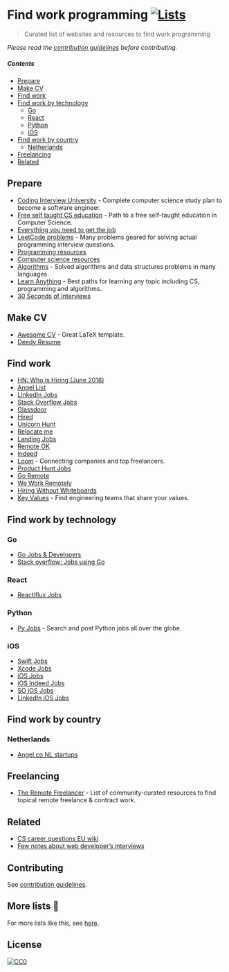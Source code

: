 # Find work programming [![Lists](https://img.shields.io/badge/More%20Lists-📔-blue.svg)](https://github.com/learn-anything/curated-lists#readme)
> Curated list of websites and resources to find work programming

*Please read the [contribution guidelines](CONTRIBUTING.md#readme) before contributing.*

##### Contents
- [Prepare](#prepare)
- [Make CV](#make-cv)
- [Find work](#find-work)
- [Find work by technology](#find-work-by-technology)
	- [Go](#go)
	- [React](#react)
	- [Python](#python)
	- [iOS](#ios)
- [Find work by country](#find-work-by-country)
	- [Netherlands](#netherlands)
- [Freelancing](#freelancing)
- [Related](#related)

## Prepare
- [Coding Interview University](https://github.com/jwasham/coding-interview-university) - Complete computer science study plan to become a software engineer.
- [Free self taught CS education](https://github.com/ossu/computer-science) - Path to a free self-taught education in Computer Science.
- [Everything you need to get the job](https://github.com/kdn251/interviews)
- [LeetCode problems](https://leetcode.com) - Many problems geared for solving actual programming interview questions.
- [Programming resources](https://learn-anything.xyz/1751)
- [Computer science resources](https://learn-anything.xyz/353)
- [Algorithms](https://github.com/marcosfede/algorithms) - Solved algorithms and data structures problems in many languages.
- [Learn Anything](https://learn-anything.xyz) - Best paths for learning any topic including CS, programming and algorithms.
- [30 Seconds of Interviews](https://github.com/fejes713/30-seconds-of-interviews#readme)

## Make CV
- [Awesome CV](https://github.com/posquit0/Awesome-CV) - Great LaTeX template.
- [Deedy Resume](https://github.com/deedy/Deedy-Resume)

## Find work
- [HN: Who is Hiring (June 2018)](https://kennytilton.github.io/whoishiring/)
- [Angel List](https://angel.co/jobs)
- [LinkedIn Jobs](https://www.linkedin.com/jobs/)
- [Stack Overflow Jobs](https://stackoverflow.com/jobs)
- [Glassdoor](https://www.glassdoor.com)
- [Hired](https://hired.com/)
- [Unicorn Hunt](https://unicornhunt.io/)
- [Relocate me](https://relocate.me/)
- [Landing Jobs](https://landing.jobs/)
- [Remote OK](https://remoteok.io)
- [Indeed](https://www.indeed.com)
- [Loom](http://www.loom.co/) - Connecting companies and top freelancers.
- [Product Hunt Jobs](https://www.producthunt.com/jobs)
- [Go Remote](https://goremote.io/)
- [We Work Remotely](https://weworkremotely.com/)
- [Hiring Without Whiteboards](https://github.com/poteto/hiring-without-whiteboards#readme)
- [Key Values](https://www.keyvalues.com/) - Find engineering teams that share your values.

## Find work by technology
### Go
- [Go Jobs & Developers](https://www.golangprojects.com)
- [Stack overflow: Jobs using Go](https://stackoverflow.com/jobs/developer-jobs-using-go?med=site-ui&ref=tag-page_go)

### React
- [Reactiflux Jobs](http://jobs.reactiflux.com/)

### Python
- [Py Jobs](http://www.pyjobs.xyz/) - Search and post Python jobs all over the globe.

### iOS
- [Swift Jobs](https://www.natashatherobot.com/swift-jobs/)
- [Xcode Jobs](https://twitter.com/xcodejobs)
- [iOS Jobs](https://iosjobs.io/)
- [iOS Indeed Jobs](https://www.indeed.com/q-iOS-developer-jobs.html)
- [SO iOS Jobs](https://stackoverflow.com/jobs?q=ios)
- [LinkedIn iOS Jobs](https://www.linkedin.com/jobs/ios-developer-jobs/)

## Find work by country
### Netherlands
- [Angel.co NL startups](https://angel.co/netherlands)

## Freelancing
- [The Remote Freelancer](https://github.com/engineerapart/TheRemoteFreelancer) - List of community-curated resources to find topical remote freelance & contract work.

## Related
- [CS career questions EU wiki](https://www.reddit.com/r/cscareerquestionsEU/wiki/index)
- [Few notes about web developer’s interviews](http://blog.sapegin.me/all/coding-interview)

## Contributing
See [contribution guidelines](CONTRIBUTING.md#readme).

## More lists 📝
For more lists like this, see [here](https://github.com/learn-anything/curated-lists#readme).

## License
[![CC0](http://mirrors.creativecommons.org/presskit/buttons/88x31/svg/cc-zero.svg)](https://creativecommons.org/publicdomain/zero/1.0/)
